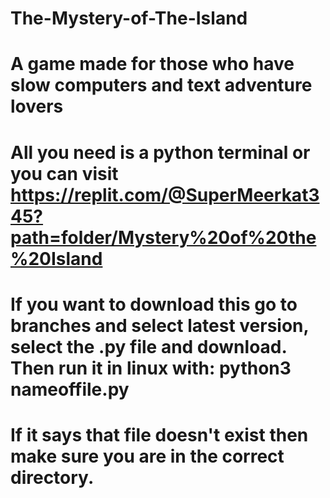# The-Mystery-of-The-Island
# A game made for those who have slow computers and text adventure lovers
# All you need is a python terminal or you can visit https://replit.com/@SuperMeerkat345?path=folder/Mystery%20of%20the%20Island
# If you want to download this go to branches and select latest version, select the .py file and download. Then run it in linux with: python3 nameoffile.py
# If it says that file doesn't exist then make sure you are in the correct directory.
